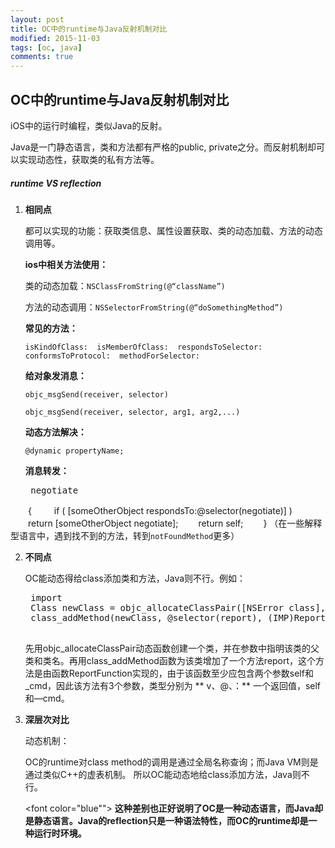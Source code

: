 ```yaml
---
layout: post
title: OC中的runtime与Java反射机制对比
modified: 2015-11-03
tags: [oc, java]
comments: true
---
```


## OC中的runtime与Java反射机制对比

iOS中的运行时编程，类似Java的反射。

Java是一门静态语言，类和方法都有严格的public, private之分。而反射机制却可以实现动态性，获取类的私有方法等。

##### runtime VS reflection

1. __相同点__

	都可以实现的功能：获取类信息、属性设置获取、类的动态加载、方法的动态调用等。
	
	**ios中相关方法使用：**
	
	类的动态加载：`NSClassFromString(@“className”)`
	
	方法的动态调用：`NSSelectorFromString(@“doSomethingMethod”)`
	
	<!--more-->
	
	**常见的方法：**
	
	`isKindOfClass:  isMemberOfClass:  respondsToSelector: conformsToProtocol:  methodForSelector: `
	
	**给对象发消息：**
	
	`objc_msgSend(receiver, selector)`
	
	`objc_msgSend(receiver, selector, arg1, arg2,...)`
	
	**动态方法解决：**
	
	`@dynamic propertyName;`
	
	**消息转发：**
	<pre class="brush:oc;gutter:true;">
	negotiate
　　{
   　　 if ( [someOtherObject respondsTo:@selector(negotiate)] )
        　　return [someOtherObject negotiate];
    　　return self;
　　} </pre>
	（在一些解释型语言中，遇到找不到的方法，转到`notFoundMethod`更多）
	
2. __不同点__
 
	OC能动态得给class添加类和方法，Java则不行。例如：
	<pre class="brush:c#/cpp/oc;auto-links:false;">
	import<objc/runtime.h>
	Class newClass = objc_allocateClassPair([NSError class], "RuntimeErrorSubclass", 0);
	class_addMethod(newClass, @selector(report), (IMP)ReportFunction, "v@:")
	</pre>
	
	先用objc_allocateClassPair动态函数创建一个类，并在参数中指明该类的父类和类名。再用class_addMethod函数为该类增加了一个方法report，这个方法是由函数ReportFunction实现的，由于该函数至少应包含两个参数self和_cmd，因此该方法有3个参数，类型分别为 ** v、@、：** 一个返回值，self和—cmd。
	
3. __深层次对比__
	
	动态机制：
	
	OC的runtime对class method的调用是通过全局名称查询；而Java VM则是通过类似C++的虚表机制。 所以OC能动态地给class添加方法，Java则不行。
	
	<font color="blue""> **这种差别也正好说明了OC是一种动态语言，而Java却是静态语言。Java的reflection只是一种语法特性，而OC的runtime却是一种运行时环境。** </font>

<br/><br/>















